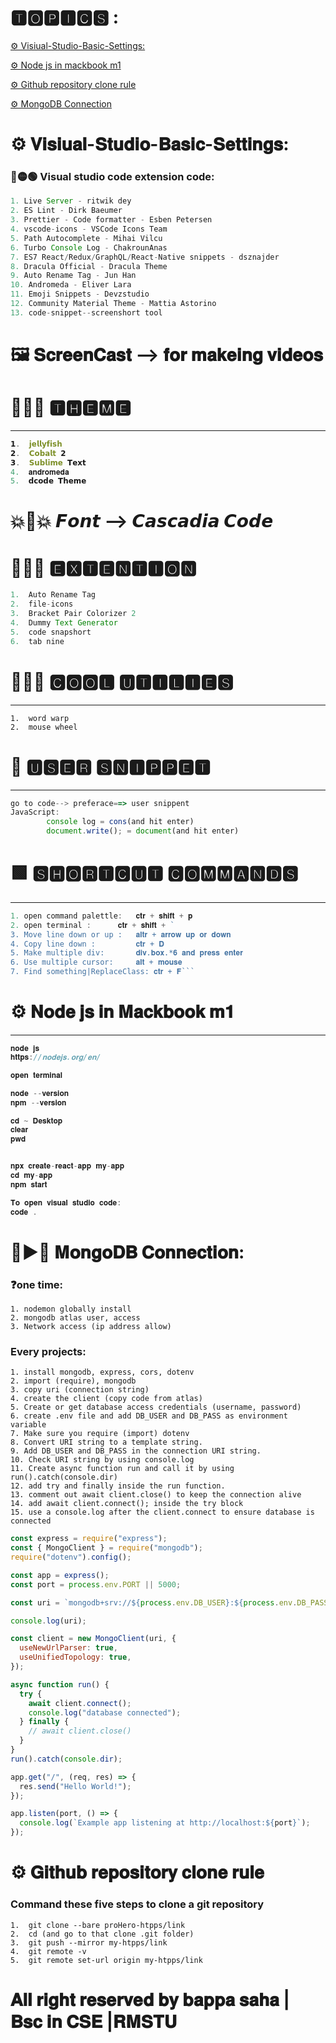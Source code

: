 # 🆃🅾🅿🅸🅲🆂 :

[⚙ Visiual-Studio-Basic-Settings:](#1)

[⚙ Node js in mackbook m1 ](#2)

[⚙ Github repository clone rule ](#3)

[⚙ MongoDB Connection ](#4)

<a name="1">

# ⚙ 𝐕𝐢𝐬𝐢𝐮𝐚𝐥-𝐒𝐭𝐮𝐝𝐢𝐨-𝐁𝐚𝐬𝐢𝐜-𝐒𝐞𝐭𝐭𝐢𝐧𝐠𝐬:

### 🔴🟡🟢 Visual studio code extension code:

```javascript
1. Live Server - ritwik dey
2. ES Lint - Dirk Baeumer
3. Prettier - Code formatter - Esben Petersen
4. vscode-icons - VSCode Icons Team
5. Path Autocomplete - Mihai Vilcu
6. Turbo Console Log - ChakrounAnas
7. ES7 React/Redux/GraphQL/React-Native snippets - dsznajder
8. Dracula Official - Dracula Theme
9. Auto Rename Tag - Jun Han
10. Andromeda - Eliver Lara
11. Emoji Snippets - Devzstudio
12. Community Material Theme - Mattia Astorino
13. code-snippet--screenshort tool

```

# 🖼 𝐒𝐜𝐫𝐞𝐞𝐧𝐂𝐚𝐬𝐭 --> 𝐟𝐨𝐫 𝐦𝐚𝐤𝐞𝐢𝐧𝐠 𝐯𝐢𝐝𝐞𝐨𝐬

# 💙💚💛 🆃🅷🅴🅼🅴

---

```javascript
𝟭.  𝗷𝗲𝗹𝗹𝘆𝗳𝗶𝘀𝗵
𝟮.  𝗖𝗼𝗯𝗮𝗹𝘁 𝟮
𝟯.  𝗦𝘂𝗯𝗹𝗶𝗺𝗲 𝗧𝗲𝘅𝘁
4.  𝐚𝐧𝐝𝐫𝐨𝐦𝐞𝐝𝐚
5.  𝗱𝗰𝗼𝗱𝗲 𝗧𝗵𝗲𝗺𝗲
```

# 💥💢💥 𝙁𝙤𝙣𝙩 --> 𝘾𝙖𝙨𝙘𝙖𝙙𝙞𝙖 𝘾𝙤𝙙𝙚

# 🔷🔺🔶 🅴🆇🆃🅴🅽🆃🅸🅾🅽

```javascript
1.  Auto Rename Tag
2.  file-icons
3.  Bracket Pair Colorizer 2
4.  Dummy Text Generator
5.  code snapshort
6.  tab nine
```

# 🎈🎉🎄 🅲🅾🅾🅻 🆄🆃🅸🅻🅸🅴🆂

---

    1.  word warp
    2.  mouse wheel

# 🚗 🆄🆂🅴🆁 🆂🅽🅸🅿🅿🅴🆃

---

```javascript
go to code--> preferace==> user snippent
JavaScript:
		console log = cons(and hit enter)
		document.write(); = document(and hit enter)
```

# 🟩 🆂🅷🅾🆁🆃🅲🆄🆃 🅲🅾🅼🅼🅰🅽🅳🆂

---

````javascript
1. open command palettle: 	𝐜𝐭𝐫 + 𝐬𝐡𝐢𝐟𝐭 + 𝐩
2. open terminal : 		𝐜𝐭𝐫 + 𝐬𝐡𝐢𝐟𝐭 + `
3. Move line down or up : 	𝐚𝐥𝐭𝐫 + 𝐚𝐫𝐫𝐨𝐰 𝐮𝐩 𝐨𝐫 𝐝𝐨𝐰𝐧
4. Copy line down : 		𝐜𝐭𝐫 + 𝐃
5. Make multiple div: 		𝐝𝐢𝐯.𝐛𝐨𝐱.*𝟔 𝐚𝐧𝐝 𝐩𝐫𝐞𝐬𝐬 𝐞𝐧𝐭𝐞𝐫
6. Use multiple cursor: 	𝐚𝐥𝐭 + 𝐦𝐨𝐮𝐬𝐞
7. Find something|ReplaceClass: 𝐜𝐭𝐫 + 𝐅```
````

</a>

 <a name="2">

# ⚙ 𝐍𝐨𝐝𝐞 𝐣𝐬 𝐢𝐧 𝐌𝐚𝐜𝐤𝐛𝐨𝐨𝐤 𝐦𝟏

---

```javascript
𝐧𝐨𝐝𝐞 𝐣𝐬
𝐡𝐭𝐭𝐩𝐬://𝐧𝐨𝐝𝐞𝐣𝐬.𝐨𝐫𝐠/𝐞𝐧/

𝐨𝐩𝐞𝐧 𝐭𝐞𝐫𝐦𝐢𝐧𝐚𝐥

𝐧𝐨𝐝𝐞 --𝐯𝐞𝐫𝐬𝐢𝐨𝐧
𝐧𝐩𝐦 --𝐯𝐞𝐫𝐬𝐢𝐨𝐧

𝐜𝐝 ~ 𝐃𝐞𝐬𝐤𝐭𝐨𝐩
𝐜𝐥𝐞𝐚𝐫
𝐩𝐰𝐝


𝐧𝐩𝐱 𝐜𝐫𝐞𝐚𝐭𝐞-𝐫𝐞𝐚𝐜𝐭-𝐚𝐩𝐩 𝐦𝐲-𝐚𝐩𝐩
𝐜𝐝 𝐦𝐲-𝐚𝐩𝐩
𝐧𝐩𝐦 𝐬𝐭𝐚𝐫𝐭

𝐓𝐨 𝐨𝐩𝐞𝐧 𝐯𝐢𝐬𝐮𝐚𝐥 𝐬𝐭𝐮𝐝𝐢𝐨 𝐜𝐨𝐝𝐞:
𝐜𝐨𝐝𝐞 .
```

</a>

<a name="4">

# 🔴▶🔴 𝐌𝐨𝐧𝐠𝐨𝐃𝐁 𝐂𝐨𝐧𝐧𝐞𝐜𝐭𝐢𝐨𝐧:

### ❓one time:

    1. nodemon globally install
    2. mongodb atlas user, access
    3. Network access (ip address allow)

### Every projects:

    1. install mongodb, express, cors, dotenv
    2. import (require), mongodb
    3. copy uri (connection string)
    4. create the client (copy code from atlas)
    5. Create or get database access credentials (username, password)
    6. create .env file and add DB_USER and DB_PASS as environment variable
    7. Make sure you require (import) dotenv
    8. Convert URI string to a template string.
    9. Add DB_USER and DB_PASS in the connection URI string.
    10. Check URI string by using console.log
    11. Create async function run and call it by using run().catch(console.dir)
    12. add try and finally inside the run function.
    13. comment out await client.close() to keep the connection alive
    14. add await client.connect(); inside the try block
    15. use a console.log after the client.connect to ensure database is connected

```javascript
const express = require("express");
const { MongoClient } = require("mongodb");
require("dotenv").config();

const app = express();
const port = process.env.PORT || 5000;

const uri = `mongodb+srv://${process.env.DB_USER}:${process.env.DB_PASS}@cluster0.swu9d.mongodb.net/myFirstDatabase?retryWrites=true&w=majority`;

console.log(uri);

const client = new MongoClient(uri, {
  useNewUrlParser: true,
  useUnifiedTopology: true,
});

async function run() {
  try {
    await client.connect();
    console.log("database connected");
  } finally {
    // await client.close()
  }
}
run().catch(console.dir);

app.get("/", (req, res) => {
  res.send("Hello World!");
});

app.listen(port, () => {
  console.log(`Example app listening at http://localhost:${port}`);
});
```

</a>

<a name="3">

# ⚙ 𝐆𝐢𝐭𝐡𝐮𝐛 𝐫𝐞𝐩𝐨𝐬𝐢𝐭𝐨𝐫𝐲 𝐜𝐥𝐨𝐧𝐞 𝐫𝐮𝐥𝐞

### Command these five steps to clone a git repository

    1.  git clone --bare proHero-htpps/link
    2.  cd (and go to that clone .git folder)
    3.  git push --mirror my-htpps/link
    4.  git remote -v
    5.  git remote set-url origin my-htpps/link

</a>

# 𝐀𝐥𝐥 𝐫𝐢𝐠𝐡𝐭 𝐫𝐞𝐬𝐞𝐫𝐯𝐞𝐝 𝐛𝐲 𝐛𝐚𝐩𝐩𝐚 𝐬𝐚𝐡𝐚 | 𝐁𝐬𝐜 𝐢𝐧 𝐂𝐒𝐄 |𝐑𝐌𝐒𝐓𝐔

```

```
